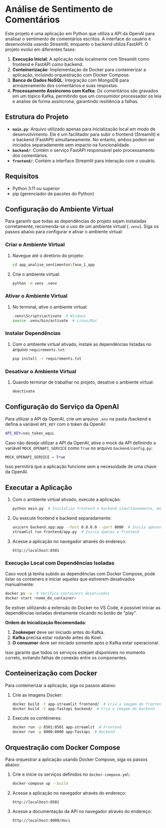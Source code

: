 # Análise de Sentimento de Comentários

Este projeto é uma aplicação em Python que utiliza a API da OpenAI para analisar o sentimento de comentários escritos. A interface do usuário é desenvolvida usando Streamlit, enquanto o backend utiliza FastAPI. O projeto evolui em diferentes fases:

1. **Execução Inicial**: A aplicação roda localmente com Streamlit como frontend e FastAPI como backend.
2. **Conteinerização**: Implementação de Docker para conteinerizar a aplicação, incluindo orquestração com Docker Compose.
3. **Banco de Dados NoSQL**: Integração com MongoDB para armazenamento dos comentários e suas respostas.
4. **Processamento Assíncrono com Kafka**: Os comentários são gravados em um tópico Kafka, permitindo que um consumidor processador os leia e analise de forma assíncrona, garantindo resiliência a falhas.

## Estrutura do Projeto

- **`main.py`**: Arquivo utilizado apenas para inicialização local em modo de desenvolvimento. Ele é um facilitador para subir o frontend (Streamlit) e o backend (FastAPI) simultaneamente. No entanto, ambos podem ser iniciados separadamente sem impacto na funcionalidade.
- **`backend/`**: Contém o serviço FastAPI responsável pelo processamento dos comentários.
- **`frontend/`**: Contém a interface Streamlit para interação com o usuário.

## Requisitos

- Python 3.11 ou superior
- pip (gerenciador de pacotes do Python)

## Configuração do Ambiente Virtual

Para garantir que todas as dependências do projeto sejam instaladas corretamente, recomenda-se o uso de um ambiente virtual (`.venv`). Siga os passos abaixo para configurar e ativar o ambiente virtual:

### Criar o Ambiente Virtual

1. Navegue até o diretório do projeto:
    ```sh
    cd app_analise_sentimentos\fase_1_app
    ```

2. Crie o ambiente virtual:
    ```sh
    python -m venv .venv
    ```

### Ativar o Ambiente Virtual

1. No terminal, ative o ambiente virtual:
    ```sh
    .venv\Scripts\activate  # Windows
    source .venv/bin/activate  # Linux/Mac
    ```

### Instalar Dependências

1. Com o ambiente virtual ativado, instale as dependências listadas no arquivo `requirements.txt`:
    ```sh
    pip install -r requirements.txt
    ```

### Desativar o Ambiente Virtual

1. Quando terminar de trabalhar no projeto, desative o ambiente virtual:
    ```sh
    deactivate
    ```
## Configuração do Serviço da OpenAI

Para utilizar a API da OpenAI, crie um arquivo `.env` na pasta /backend e defina a variável `API_KEY` com o token da OpenAI:

```sh
API_KEY=seu_token_aqui
```

Caso não deseje utilizar a API da OpenAI, ative o mock da API definindo a variável `MOCK_OPENAPI_SERVICE` como `True` no arquivo `backend/config.py`:

```python
MOCK_OPENAPI_SERVICE = True
```

Isso permitirá que a aplicação funcione sem a necessidade de uma chave da OpenAI.    

## Executar a Aplicação

1. Com o ambiente virtual ativado, execute a aplicação:
    ```sh
    python main.py  # Inicializa frontend e backend simultaneamente, modo desenvolvimento
    ```

2. Ou execute frontend e backend separadamente:
    ```sh
    uvicorn backend.app:app --host 0.0.0.0 --port 8000  # Inicia apenas o backend
    streamlit run frontend/app.py  # Inicia apenas o frontend
    ```

3. Acesse a aplicação no navegador através do endereço:
    ```
    http://localhost:8501
    ```

### Execução Local com Dependências Isoladas

Caso você já tenha subido as dependências com Docker Compose, pode listar os containers e iniciar aqueles que estiverem desativados manualmente:

```sh
docker ps -a  # Verifica containers desativados
docker start <nome_do_container>
```

Se estiver utilizando a extensão do Docker no VS Code, é possível iniciar as dependências isoladas diretamente clicando no botão de "play".

**Ordem de Inicialização Recomendada:**
1. **Zookeeper** deve ser iniciado antes do Kafka.
2. **Kafka** precisa estar rodando antes do Kowl.
3. **O consumer** deve ser iniciado somente após o Kafka estar operacional.

Isso garante que todos os serviços estejam disponíveis no momento correto, evitando falhas de conexão entre os componentes.

## Conteinerização com Docker

Para conteinerizar a aplicação, siga os passos abaixo:

1. Crie as imagens Docker:
    ```sh
    docker build -t app-streamlit frontend/  # Cria a imagem do frontend
    docker build -t app-fastapi backend/  # Cria a imagem do backend
    ```

2. Execute os contêineres:
    ```sh
    docker run -p 8501:8501 app-streamlit  # Frontend
    docker run -p 8000:8000 app-fastapi  # Backend
    ```

## Orquestração com Docker Compose

Para orquestrar a aplicação usando Docker Compose, siga os passos abaixo:

1. Crie e inicie os serviços definidos no `docker-compose.yml`:
    ```sh
    docker-compose up --build
    ```

2. Acesse a aplicação no navegador através do endereço:
    ```
    http://localhost:8501
    ```

3. Acesse a documentação da API no navegador através do endereço:
    ```
    http://localhost:8000/docs
    ```
